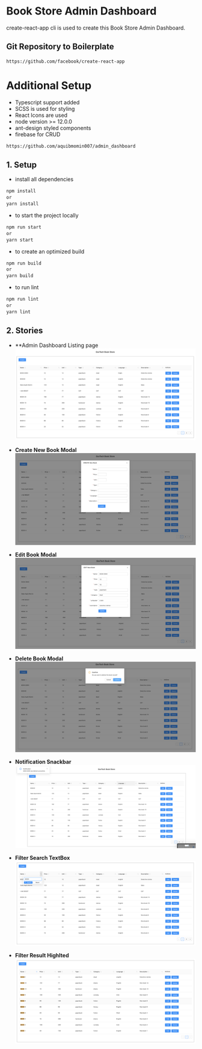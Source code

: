 # Book Store Admin Dashboard
create-react-app cli is used to create this Book Store Admin Dashboard.
## Git Repository to Boilerplate
```bash
https://github.com/facebook/create-react-app
```

# Additional Setup
* Typescript support added
* SCSS is used for styling
* React Icons are used
* node version >= 12.0.0
* ant-design styled components
* firebase for CRUD

```bash
https://github.com/aquibmomin007/admin_dashboard
```

## 1. Setup
- install all dependencies
```bash
npm install
or 
yarn install
```
- to start the project locally
```bash
npm run start
or 
yarn start
```
- to create an optimized build
```bash
npm run build
or 
yarn build
```
- to run lint
```bash
npm run lint
or 
yarn lint
```

## 2. Stories
- **Admin Dashboard Listing page<br/> 
  ![Dashboard List Page](markdown-images/main-dashboard.png)<br/>

- **Create New Book Modal**<br />
  ![Create New Book Modal](markdown-images/create-confirm-modal.png)<br/>
  
- **Edit Book Modal**<br />
  ![Edit Book Modal](markdown-images/edit-confirm-modal.png)<br/>
  
- **Delete Book Modal**<br />
  ![Delete Book Modal](markdown-images/delete-confirm-modal.png)<br/>

- **Notification Snackbar**<br />
  ![Notification Snackbar](markdown-images/notification-snackbar.png)<br/>
  
- **Filter Search TextBox**<br />
  ![Filter Search TextBox](markdown-images/filter-text-block.png)<br/>
  
- **Filter Result Highlted**<br />
  ![Filter Result](markdown-images/filtered-result.png)<br/>
